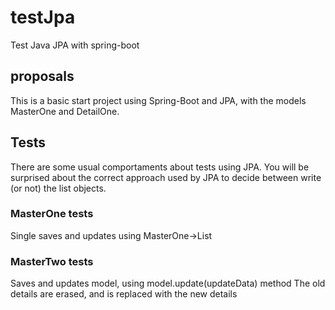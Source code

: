 # testJpa
Test Java JPA with spring-boot

## proposals
This is a basic start project using Spring-Boot and JPA, with the models MasterOne and DetailOne.

## Tests
There are some usual comportaments about tests using JPA. You will be surprised about the correct approach used by JPA to decide 
between write (or not) the list objects.

### MasterOne tests
Single saves and updates using MasterOne->List<DetailOne>

### MasterTwo tests
Saves and updates model, using model.update(updateData) method
The old details are erased, and is replaced with the new details
